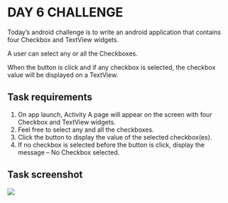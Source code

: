 # DAY 6 CHALLENGE
Today’s android challenge is to write an android application that contains four Checkbox and TextView widgets.

A user can select any or all the Checkboxes.

When the button is click and if any checkbox is selected, the checkbox value will be displayed on a TextView.

## Task requirements
1. On app launch, Activity A page will appear on the screen with four Checkbox and TextView widgets.
2. Feel free to select any and all the checkboxes.
2. Click the button to display the value of the selected checkbox(es).
3. If no checkbox is selected before the button is click, display the message – No Checkbox selected.

## Task screenshot
![](https://inducesmile.com/wp-content/uploads/2017/01/androidchallenge6.png)